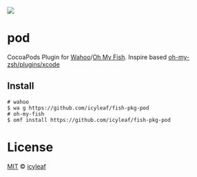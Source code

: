 ![][license-badge]

# pod

CocoaPods Plugin for [Wahoo][wahoo-link]/[Oh My Fish][omf-link]. Inspire based [oh-my-zsh/plugins/xcode][omz-xcode-link]

## Install

```fish
# wahoo
$ wa g https://github.com/icyleaf/fish-pkg-pod
# oh-my-fish
$ omf install https://github.com/icyleaf/fish-pkg-pod
```

# License

[MIT][mit] © [icyleaf][author]


[mit]:            http://opensource.org/licenses/MIT
[author]:         http://github.com/icyleaf
[wahoo-link]:     http://github.com/wa/wahoo
[omf-link]:       https://www.github.com/oh-my-fish/oh-my-fish
[omz-xcode-link]: https://github.com/robbyrussell/oh-my-zsh/blob/master/plugins/xcode/xcode.plugin.zsh
[license-badge]:  https://img.shields.io/badge/license-MIT-007EC7.svg?style=flat-square